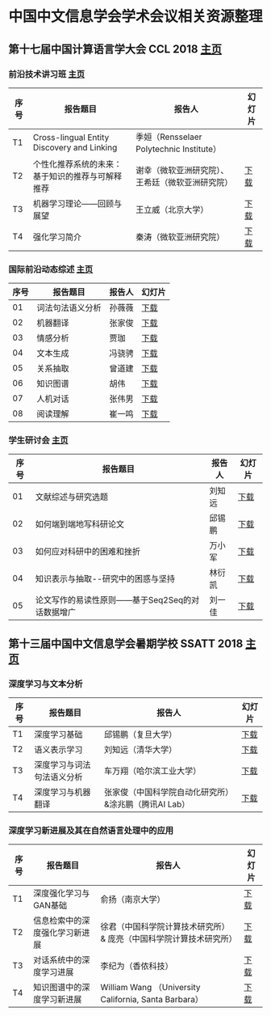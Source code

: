 # 中国中文信息学会学术会议相关资源整理

## 第十七届中国计算语言学大会 CCL 2018 [主页](http://www.cips-cl.org/static/CCL2018/index.html)

### 前沿技术讲习班 [主页](http://www.cips-cl.org/static/CCL2018/tutorials.html)
序号 | 报告题目 | 报告人 | 幻灯片
------------ | ------------- | ------------ | ------------
T1 | Cross-lingual Entity Discovery and Linking | 季姮（Rensselaer Polytechnic Institute） | 
T2 | 个性化推荐系统的未来：基于知识的推荐与可解释推荐 | 谢幸（微软亚洲研究院）、王希廷（微软亚洲研究院） | [下载](http://www.cips-cl.org/static/CCL2018/downloads/tutorialsPPT/T2.pdf)
T3 | 机器学习理论——回顾与展望 | 王立威（北京大学） | [下载](http://www.cips-cl.org/static/CCL2018/downloads/tutorialsPPT/T3.pdf)
T4 | 强化学习简介 | 秦涛（微软亚洲研究院） | [下载](http://www.cips-cl.org/static/CCL2018/downloads/tutorialsPPT/T4.pdf)

### 国际前沿动态综述 [主页](http://www.cips-cl.org/static/CCL2018/frontier.html)
序号 | 报告题目 | 报告人 | 幻灯片
------------ | ------------- | ------------ | ------------
01 | 词法句法语义分析 | 孙薇薇 | [下载](http://www.cips-cl.org/static/CCL2018/downloads/ppt/01.pptx)
02 | 机器翻译 | 张家俊 | [下载](http://www.cips-cl.org/static/CCL2018/downloads/ppt/02.pptx)
03 | 情感分析 | 贾珈 | [下载](http://www.cips-cl.org/static/CCL2018/downloads/ppt/03.pdf)
04 | 文本生成 | 冯骁骋 | [下载](http://www.cips-cl.org/static/CCL2018/downloads/ppt/04.pdf)
05 | 关系抽取 | 曾道建 | [下载](http://www.cips-cl.org/static/CCL2018/downloads/ppt/05.pdf)
06 | 知识图谱 | 胡伟 | [下载](http://www.cips-cl.org/static/CCL2018/downloads/ppt/06.pdf)
07 | 人机对话 | 张伟男 | [下载](http://www.cips-cl.org/static/CCL2018/downloads/ppt/07.pdf)
08 | 阅读理解 | 崔一鸣 | [下载](http://www.cips-cl.org/static/CCL2018/downloads/ppt/08.pdf)

### 学生研讨会 [主页](http://www.cips-cl.org/static/CCL2018/stu-discuss.html)
序号 | 报告题目 | 报告人 | 幻灯片
------------ | ------------- | ------------ | ------------
01 | 文献综述与研究选题 | 刘知远 | [下载](http://www.cips-cl.org/static/CCL2018/downloads/stuPPT/liuzy.pdf)
02 | 如何端到端地写科研论文 | 邱锡鹏 | [下载](http://www.cips-cl.org/static/CCL2018/downloads/stuPPT/qiuxp.pdf)
03 | 如何应对科研中的困难和挫折 | 万小军 | [下载](http://www.cips-cl.org/static/CCL2018/downloads/stuPPT/wanxj.pdf)
04 | 知识表示与抽取--研究中的困惑与坚持 | 林衍凯 | [下载](http://www.cips-cl.org/static/CCL2018/downloads/stuPPT/linyk.pdf)
05 | 论文写作的易读性原则——基于Seq2Seq的对话数据增广 | 刘一佳 | [下载](http://www.cips-cl.org/static/CCL2018/downloads/stuPPT/liuyj.pdf)

## 第十三届中国中文信息学会暑期学校 SSATT 2018 [主页](http://www.cipsc.org.cn/ssatt2018)
### 深度学习与文本分析
序号 | 报告题目 | 报告人 | 幻灯片
------------ | ------------- | ------------ | ------------
T1 | 深度学习基础 | 邱锡鹏（复旦大学） | [下载](http://cips-upload.bj.bcebos.com/ssatt2018%2FATT8_1_神经网络与深度学习.pdf)
T2 | 语义表示学习 | 刘知远（清华大学） | [下载](http://cips-upload.bj.bcebos.com/ssatt2018%2FATT8_2_语义表示学习.pdf)
T3 | 深度学习与词法句法语义分析 | 车万翔（哈尔滨工业大学） | [下载](http://cips-upload.bj.bcebos.com/ssatt2018%2FATT8_3_深度学习与词法、句法、语义分析.pdf)
T4 | 深度学习与机器翻译 | 张家俊（中国科学院自动化研究所）&涂兆鹏（腾讯AI Lab）| [下载](http://cips-upload.bj.bcebos.com/ssatt2018%2FATT8_4_深度学习与机器翻译.zip)

### 深度学习新进展及其在自然语言处理中的应用
序号 | 报告题目 | 报告人 | 幻灯片
------------ | ------------- | ------------ | ------------
T1 | 深度强化学习与GAN基础 | 俞扬（南京大学） | [下载](http://cips-upload.bj.bcebos.com/ssatt2018%2FATT9_1_深度强化学习与GAN基础.pdf)
T2 | 信息检索中的深度强化学习新进展 | 徐君（中国科学院计算技术研究所） & 庞亮（中国科学院计算技术研究所） | [下载](http://cips-upload.bj.bcebos.com/ssatt2018%2FATT9_2_信息检索中的深度强化学习新进展.pdf)
T3 | 对话系统中的深度学习进展 | 李纪为（香侬科技） | [下载](http://cips-upload.bj.bcebos.com/ssatt2018%2FATT9_3_对话系统中的深度学习进展.pdf)
T4 | 知识图谱中的深度学习新进展 | William Wang （University California, Santa Barbara） | [下载](http://cips-upload.bj.bcebos.com/ssatt2018%2FATT9_4_Recent%20Advances%20in%20Knowledge%20Graph%20Construction%20and%20Reasoning.zip)
